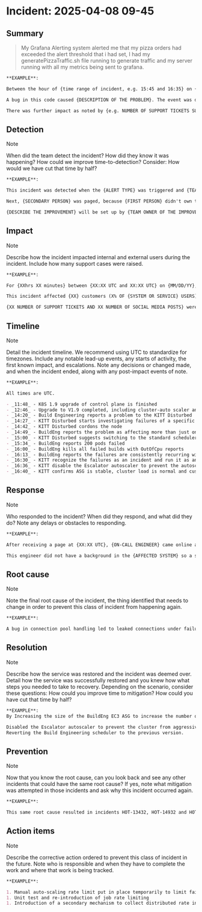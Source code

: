 # Incident: 2025-04-08 09-45

## Summary

> My Grafana Alerting system alerted me that my pizza orders had exceeded the alert threshold that i had set, I had my generatePizzaTraffic.sh
file running to generate traffic and my server running with all my metrics being sent to grafana. 
> 

```md
**EXAMPLE**:

Between the hour of {time range of incident, e.g. 15:45 and 16:35} on {DATE}, {NUMBER} users encountered {EVENT SYMPTOMS}. The event was triggered by a {CHANGE} at {TIME OF CHANGE THAT CAUSED THE EVENT}. The {CHANGE} contained {DESCRIPTION OF OR REASON FOR THE CHANGE, such as a change in code to update a system}.

A bug in this code caused {DESCRIPTION OF THE PROBLEM}. The event was detected by {MONITORING SYSTEM}. The team started working on the event by {RESOLUTION ACTIONS TAKEN}. This {SEVERITY LEVEL} incident affected {X%} of users.

There was further impact as noted by {e.g. NUMBER OF SUPPORT TICKETS SUBMITTED, SOCIAL MEDIA MENTIONS, CALLS TO ACCOUNT MANAGERS} were raised in relation to this incident.
```

## Detection

> [!NOTE]
> When did the team detect the incident? How did they know it was happening? How could we improve time-to-detection? Consider: How would we have cut that time by half?

```md
**EXAMPLE**:

This incident was detected when the {ALERT TYPE} was triggered and {TEAM/PERSON} were paged.

Next, {SECONDARY PERSON} was paged, because {FIRST PERSON} didn't own the service writing to the disk, delaying the response by {XX MINUTES/HOURS}.

{DESCRIBE THE IMPROVEMENT} will be set up by {TEAM OWNER OF THE IMPROVEMENT} so that {EXPECTED IMPROVEMENT}.
```

## Impact

> [!NOTE]
> Describe how the incident impacted internal and external users during the incident. Include how many support cases were raised.

```md
**EXAMPLE**:

For {XXhrs XX minutes} between {XX:XX UTC and XX:XX UTC} on {MM/DD/YY}, {SUMMARY OF INCIDENT} our users experienced this incident.

This incident affected {XX} customers (X% OF {SYSTEM OR SERVICE} USERS), who experienced {DESCRIPTION OF SYMPTOMS}.

{XX NUMBER OF SUPPORT TICKETS AND XX NUMBER OF SOCIAL MEDIA POSTS} were submitted.
```

## Timeline

> [!NOTE]
> Detail the incident timeline. We recommend using UTC to standardize for timezones.
> Include any notable lead-up events, any starts of activity, the first known impact, and escalations. Note any decisions or changed made, and when the incident ended, along with any post-impact events of note.

```md
**EXAMPLE**:

All times are UTC.

- _11:48_ - K8S 1.9 upgrade of control plane is finished
- _12:46_ - Upgrade to V1.9 completed, including cluster-auto scaler and the BuildEng scheduler instance
- _14:20_ - Build Engineering reports a problem to the KITT Disturbed
- _14:27_ - KITT Disturbed starts investigating failures of a specific EC2 instance (ip-203-153-8-204)
- _14:42_ - KITT Disturbed cordons the node
- _14:49_ - BuildEng reports the problem as affecting more than just one node. 86 instances of the problem show failures are more systemic
- _15:00_ - KITT Disturbed suggests switching to the standard scheduler
- _15:34_ - BuildEng reports 200 pods failed
- _16:00_ - BuildEng kills all failed builds with OutOfCpu reports
- _16:13_ - BuildEng reports the failures are consistently recurring with new builds and were not just transient.
- _16:30_ - KITT recognize the failures as an incident and run it as an incident.
- _16:36_ - KITT disable the Escalator autoscaler to prevent the autoscaler from removing compute to alleviate the problem.
- _16:40_ - KITT confirms ASG is stable, cluster load is normal and customer impact resolved.
```

## Response

> [!NOTE]
> Who responded to the incident? When did they respond, and what did they do? Note any delays or obstacles to responding.

```md
**EXAMPLE**:

After receiving a page at {XX:XX UTC}, {ON-CALL ENGINEER} came online at {XX:XX UTC} in {SYSTEM WHERE INCIDENT INFO IS CAPTURED}.

This engineer did not have a background in the {AFFECTED SYSTEM} so a second alert was sent at {XX:XX UTC} to {ESCALATIONS ON-CALL ENGINEER} into the who came into the room at {XX:XX UTC}.
```

## Root cause

> [!NOTE]
> Note the final root cause of the incident, the thing identified that needs to change in order to prevent this class of incident from happening again.

```md
**EXAMPLE**:

A bug in connection pool handling led to leaked connections under failure conditions, combined with lack of visibility into connection state.
```

## Resolution

> [!NOTE]
> Describe how the service was restored and the incident was deemed over. Detail how the service was successfully restored and you knew how what steps you needed to take to recovery.
> Depending on the scenario, consider these questions: How could you improve time to mitigation? How could you have cut that time by half?

```md
**EXAMPLE**:
By Increasing the size of the BuildEng EC3 ASG to increase the number of nodes available to support the workload and reduce the likelihood of scheduling on oversubscribed nodes

Disabled the Escalator autoscaler to prevent the cluster from aggressively scaling-down
Reverting the Build Engineering scheduler to the previous version.
```

## Prevention

> [!NOTE]
> Now that you know the root cause, can you look back and see any other incidents that could have the same root cause? If yes, note what mitigation was attempted in those incidents and ask why this incident occurred again.

```md
**EXAMPLE**:

This same root cause resulted in incidents HOT-13432, HOT-14932 and HOT-19452.
```

## Action items

> [!NOTE]
> Describe the corrective action ordered to prevent this class of incident in the future. Note who is responsible and when they have to complete the work and where that work is being tracked.

```md
**EXAMPLE**:

1. Manual auto-scaling rate limit put in place temporarily to limit failures
1. Unit test and re-introduction of job rate limiting
1. Introduction of a secondary mechanism to collect distributed rate information across cluster to guide scaling effects
```
